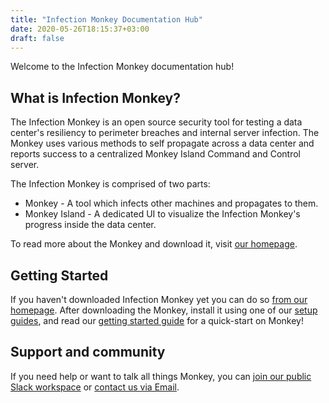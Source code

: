```yaml
---
title: "Infection Monkey Documentation Hub"
date: 2020-05-26T18:15:37+03:00
draft: false
---
```


Welcome to the Infection Monkey documentation hub!

## What is Infection Monkey?

The Infection Monkey is an open source security tool for testing a data center's resiliency to perimeter breaches and internal server infection. The Monkey uses various methods to self propagate across a data center and reports success to a centralized Monkey Island Command and Control server.

The Infection Monkey is comprised of two parts:

* Monkey - A tool which infects other machines and propagates to them.
* Monkey Island - A dedicated UI to visualize the Infection Monkey's progress inside the data center.

To read more about the Monkey and download it, visit [our homepage](https://infectionmonkey.com/).

## Getting Started

If you haven't downloaded Infection Monkey yet you can do so [from our homepage](https://infectionmonkey.com/). After downloading the Monkey, install it using one of our [setup guides](setup), and read our [getting started guide](usage/getting-started) for a quick-start on Monkey!

## Support and community

If you need help or want to talk all things Monkey, you can [join our public Slack workspace](https://join.slack.com/t/infectionmonkey/shared_invite/enQtNDU5MjAxMjg1MjU1LWM0NjVmNWE2ZTMzYzAxOWJiYmMxMzU0NWU3NmUxYjcyNjk0YWY2MDkwODk4NGMyNDU4NzA4MDljOWNmZWViNDU) or [contact us via Email](mailto:support@infectionmonkey.com).
